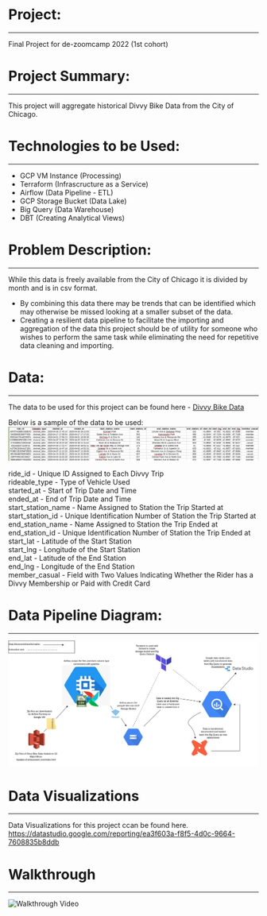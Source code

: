 # Project:
---
Final Project for de-zoomcamp 2022 (1st cohort)


# Project Summary:
---
This project will aggregate historical Divvy Bike Data from the City of Chicago.

# Technologies to be Used:
---
- GCP VM Instance (Processing)
- Terraform (Infrascructure as a Service)
- Airflow (Data Pipeline - ETL)
- GCP Storage Bucket (Data Lake)
- Big Query (Data Warehouse)
- DBT (Creating Analytical Views)

# Problem Description:
---
While this data is freely available from the City of Chicago it is divided by month and is in csv format. 
- By combining this data there may be trends that can be identified which may otherwise be missed looking at a smaller subset of the data. 
- Creating a resilient data pipeline to facilitate the importing and aggregation of the data this project should be of utility for someone who wishes to perform the same task while eliminating the need for repetitive data cleaning and importing.

# Data:
---
The data to be used for this project can be found here - [Divvy Bike Data](https://divvy-tripdata.s3.amazonaws.com/index.html)

Below is a sample of the data to be used:
![Screenshot](/images/DataSample-FinalProject.png)

ride_id - Unique ID Assigned to Each Divvy Trip<br>
rideable_type - Type of Vehicle Used<br>
started_at - Start of Trip Date and Time<br>
ended_at - End of Trip Date and Time<br>
start_station_name - Name Assigned to Station the Trip Started at<br>
start_station_id - Unique Identification Number of Station the Trip Started at<br>
end_station_name - Name Assigned to Station the Trip Ended at<br>
end_station_id - Unique Identification Number of Station the Trip Ended at<br>
start_lat - Latitude of the Start Station<br>
start_lng - Longitude of the Start Station<br>
end_lat - Latitude of the End Station<br>
end_lng - Longitude of the End Station<br>
member_casual - Field with Two Values Indicating Whether the Rider has a Divvy Membership or Paid with Credit Card<br>

# Data Pipeline Diagram:
---
![Screenshot](/images/ProjectDataDiagram.jpeg)

# Data Visualizations
---
Data Visualizations for this project ccan be found here. https://datastudio.google.com/reporting/ea3f603a-f8f5-4d0c-9664-7608835b8ddb

# Walkthrough
---
![Walkthrough Video](https://www.youtube.com/watch?v=DOwDs_c9RkE)
